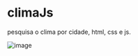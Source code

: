 # climaJs

pesquisa o clima por cidade, html, css e js.

![image](https://user-images.githubusercontent.com/52809806/161971711-ca2412f2-f0fb-43f8-bda4-74c52274ce8c.png)

